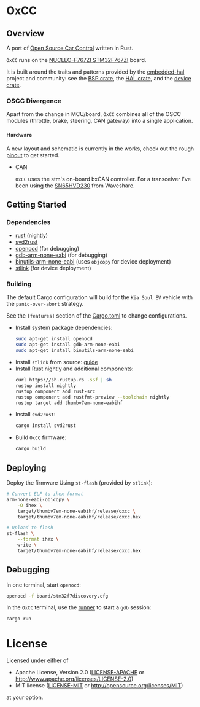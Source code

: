 # OxCC

## Overview

A port of [Open Source Car Control](https://github.com/jonlamb-gh/oscc) written in Rust.

`OxCC` runs on the [NUCLEO-F767ZI STM32F767ZI](https://www.st.com/en/evaluation-tools/nucleo-f767zi.html) board.

It is built around the traits and patterns provided by the [embedded-hal](https://github.com/rust-embedded/embedded-hal)
project and community:
see the [BSP crate](https://github.com/jonlamb-gh/nucleo-f767zi),
the [HAL crate](https://github.com/jonlamb-gh/stm32f767-hal),
and the [device crate](https://github.com/adamgreig/stm32-rs/tree/master/stm32f7).

### OSCC Divergence

Apart from the change in MCU/board, `OxCC` combines all of the OSCC modules (throttle, brake, steering, CAN gateway) into a single application.

#### Hardware

A new layout and schematic is currently in the works, check out the rough [pinout](https://jonlamb-gh.github.io/oxcc/nucleo-144-oxcc-pins.png) to get started.

* CAN

  `OxCC` uses the stm's on-board bxCAN controller.
  For a transceiver I've been using the [SN65HVD230](https://www.waveshare.com/sn65hvd230-can-board.htm) from Waveshare.

## Getting Started

### Dependencies

* [rust](https://github.com/rust-lang-nursery/rustup.rs) (nightly)
* [svd2rust](https://github.com/rust-embedded/svd2rust)
* [openocd](http://openocd.org/) (for debugging)
* [gdb-arm-none-eabi](https://gcc.gnu.org/) (for debugging)
* [binutils-arm-none-eabi](https://gcc.gnu.org/) (uses `objcopy` for device deployment)
* [stlink](https://github.com/texane/stlink) (for device deployment)

### Building

The default Cargo configuration will build for the `Kia Soul EV` vehicle
with the `panic-over-abort` strategy.

See the `[features]` section of the [Cargo.toml](Cargo.toml) to change configurations.

* Install system package dependencies:
  ```bash
  sudo apt-get install openocd
  sudo apt-get install gdb-arm-none-eabi
  sudo apt-get install binutils-arm-none-eabi
  ```
* Install `stlink` from source: [guide](https://github.com/texane/stlink/blob/master/doc/compiling.md)
* Install Rust nightly and additional components:
  ```bash
  curl https://sh.rustup.rs -sSf | sh
  rustup install nightly
  rustup component add rust-src
  rustup component add rustfmt-preview --toolchain nightly
  rustup target add thumbv7em-none-eabihf
  ```
* Install `svd2rust`:
  ```bash
  cargo install svd2rust
  ```
* Build `OxCC` firmware:
  ```bash
  cargo build
  ```

## Deploying

Deploy the firmware Using `st-flash` (provided by `stlink`):

```bash
# Convert ELF to ihex format
arm-none-eabi-objcopy \
    -O ihex \
    target/thumbv7em-none-eabihf/release/oxcc \
    target/thumbv7em-none-eabihf/release/oxcc.hex

# Upload to flash
st-flash \
    --format ihex \
    write \
    target/thumbv7em-none-eabihf/release/oxcc.hex
```

## Debugging

In one terminal, start `openocd`:

```bash
openocd -f board/stm32f7discovery.cfg
```

In the `OxCC` terminal, use the [runner](.cargo/config) to start a `gdb` session:

```bash
cargo run
```

# License

Licensed under either of

* Apache License, Version 2.0 ([LICENSE-APACHE](LICENSE-APACHE) or
  http://www.apache.org/licenses/LICENSE-2.0)
* MIT license ([LICENSE-MIT](LICENSE-MIT) or http://opensource.org/licenses/MIT)

at your option.
